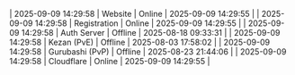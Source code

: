 | 2025-09-09 14:29:58 | Website | Online | 2025-09-09 14:29:55 |
| 2025-09-09 14:29:58 | Registration | Online | 2025-09-09 14:29:55 |
| 2025-09-09 14:29:58 | Auth Server | Offline | 2025-08-18 09:33:31 |
| 2025-09-09 14:29:58 | Kezan (PvE) | Offline | 2025-08-03 17:58:02 |
| 2025-09-09 14:29:58 | Gurubashi (PvP) | Offline | 2025-08-23 21:44:06 |
| 2025-09-09 14:29:58 | Cloudflare | Online | 2025-09-09 14:29:55 |
